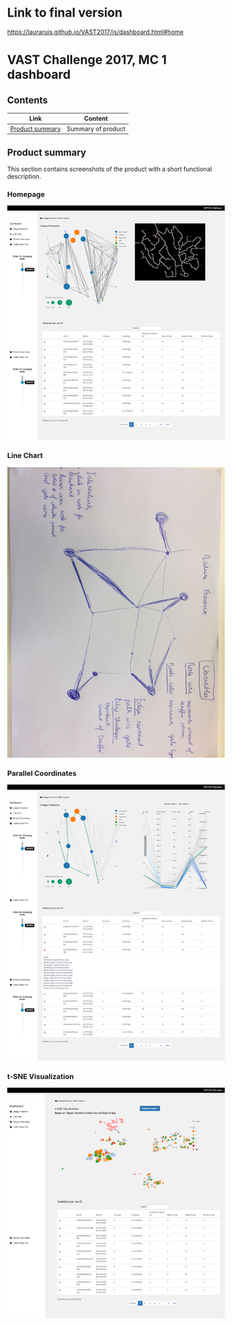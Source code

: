 # Link to final version
https://lauraruis.github.io/VAST2017/js/dashboard.html#home

# VAST Challenge 2017, MC 1 dashboard

## Contents
Link | Content
------------ | ------------- 
[Product summary](#product-summary) | Summary of product

## Product summary
This section contains screenshots of the product with a short functional description.

### Homepage
![Homepage](https://github.com/LauraRuis/VAST2017/blob/master/Doc/homepage.png)

### Line Chart
![Graph](https://github.com/LauraRuis/VAST2017/blob/master/Doc/Graph.jpeg)

### Parallel Coordinates
![PC](https://github.com/LauraRuis/VAST2017/blob/master/Doc/pc%20page.png)

### t-SNE Visualization
![t-SNE](https://github.com/LauraRuis/VAST2017/blob/master/Doc/tsne%20page.png)

